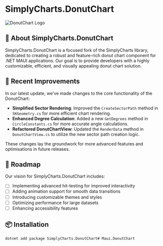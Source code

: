 # SimplyCharts.DonutChart

![DonutChart Logo](path/to/logo.png)

## 🍩 About SimplyCharts.DonutChart

SimplyCharts.DonutChart is a focused fork of the SimplyCharts library, dedicated to creating a robust and feature-rich donut chart component for .NET MAUI applications. Our goal is to provide developers with a highly customizable, efficient, and visually appealing donut chart solution.

## 🚀 Recent Improvements

In our latest update, we've made changes to the core functionality of the DonutChart:

- **Simplified Sector Rendering**: Improved the `CreateSectorPath` method in `SKGeometry.cs` for more efficient chart rendering.
- **Enhanced Degree Calculation**: Added a new `GetDegrees` method in `CircleConstants.cs` for more accurate angle calculations.
- **Refactored DonutChartView**: Updated the `RenderData` method in `DonutChartView.cs` to utilize the new sector path creation logic.

These changes lay the groundwork for more advanced features and optimisations in future releases.

## 🎯 Roadmap

Our vision for SimplyCharts.DonutChart includes:

- [ ] Implementing advanced hit-testing for improved interactivity
- [ ] Adding animation support for smooth data transitions
- [ ] Introducing customizable themes and styles
- [ ] Optimizing performance for large datasets
- [ ] Enhancing accessibility features

## 📦 Installation

```bash
dotnet add package SimplyCharts.DonutChart# Maui.DonutChart
